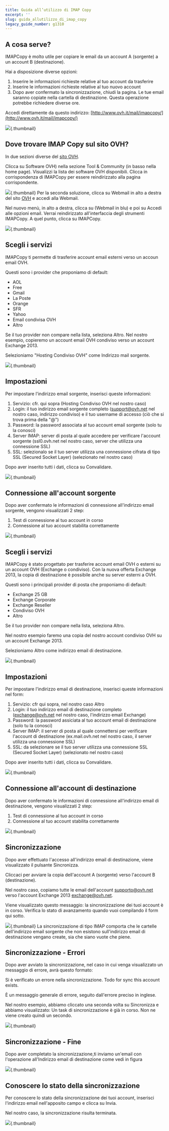 ```yaml
---
title: Guida all’utilizzo di IMAP Copy
excerpt: ''
slug: guida_allutilizzo_di_imap_copy
legacy_guide_number: g1310
---
```



## A cosa serve?
IMAPCopy è molto utile per copiare le email da un account A (sorgente) a un account B (destinazione).

Hai a disposizione diverse opzioni:
1. Inserire le informazioni richieste relative al tuo account da trasferire
2. Inserire le informazioni richieste relative al tuo nuovo account
3. Dopo aver confermato la sincronizzazione, chiudi la pagina. Le tue email saranno copiate nella cartella di destinazione. Questa operazione potrebbe richiedere diverse ore.


Accedi direttamente da questo indirizzo: [http://www.ovh.it/mail/imapcopy/](http://www.ovh.it/mail/imapcopy/)

![](images/img_1423.jpg){.thumbnail}


## Dove trovare IMAP Copy sul sito OVH?
In due sezioni diverse del [sito OVH](http://www.ovh.it).

Clicca su Software OVH) nella sezione Tool & Community (in basso nella home page).
Visualizzi la lista dei software OVH disponibili. Clicca in corrispondenza di IMAPCopy per essere reindirizzato alla pagina corrispondente.

![](images/img_2846.jpg){.thumbnail}
Per la seconda soluzione, clicca su Webmail in alto a destra del sito [OVH](http://www.ovh.it) e accedi alla Webmail.

Nel nuovo menù, in alto a destra, clicca su (Webmail in blu) e poi su Accedi alle opzioni email. Verrai reindirizzato all'interfaccia degli strumenti IMAPCopy.
A quel punto, clicca su IMAPCopy.

![](images/img_2411.jpg){.thumbnail}


## Scegli i servizi
IMAPCopy ti permette di trasferire account email esterni verso un accoun email OVH.

Questi sono i provider che proponiamo di default:

- AOL
- Free
- Gmail
- La Poste
- Orange
- SFR
- Yahoo
- Email condivisa OVH
- Altro


Se il tuo provider non compare nella lista, seleziona Altro.
Nel nostro esempio, copieremo un account email OVH condiviso verso un account Exchange 2013.

Selezioniamo "Hosting Condiviso OVH" come Indirizzo mail sorgente.

![](images/img_1426.jpg){.thumbnail}


## Impostazioni
Per impostare l'indirizzo email sorgente, inserisci queste informazioni:
1. Servizio: cfr. qui sopra (Hosting Condiviso OVH nel nostro caso) 
2. Login: il tuo indirizzo email sorgente completo (support@ovh.net nel nostro caso, indirizzo condiviso) e il tuo username di accesso (ciò che si trova prima della "@")
3. Password: la password associata al tuo account email sorgente (solo tu la conosci)
4. Server IMAP: server di posta al quale accedere per verificare l'account sorgente (ssl0.ovh.net nel nostro caso, server che utilizza una connessione SSL)
5. SSL: selezionalo se il tuo server utilizza una connessione cifrata di tipo SSL (Secured Socket Layer) (selezionato nel nostro caso)

Dopo aver inserito tutti i dati, clicca su Convalidare.

![](images/img_1427.jpg){.thumbnail}


## Connessione all'account sorgente
Dopo aver confermato le informazioni di connessione all'indirizzo email sorgente, vengono visualizzati 2 step:

1. Test di connessione al tuo account in corso
2. Connessione al tuo account stabilita correttamente

![](images/img_1428.jpg){.thumbnail}


## Scegli i servizi
IMAPCopy è stato progettato per trasferire account email OVH o esterni su un account OVH (Exchange o condiviso).
Con la nuova offerta Exchange 2013, la copia di destinazione è possibile anche su server esterni a OVH.

Questi sono i principali provider di posta che proponiamo di default:

- Exchange 25 GB
- Exchange Corporate
- Exchange Reseller
- Condiviso OVH
- Altro


Se il tuo provider non compare nella lista, seleziona Altro.

Nel nostro esempio faremo una copia del nostro account condiviso OVH su un account Exchange 2013.

Selezioniamo Altro come indirizzo email di destinazione.

![](images/img_1429.jpg){.thumbnail}


## Impostazioni
Per impostare l'indirizzo email di destinazione, inserisci queste informazioni nel form:
1. Servizio: cfr qui sopra, nel nostro caso Altro
2. Login: il tuo indirizzo email di destinazione completo (exchange@ovh.net nel nostro caso, l'indirizzo email Exchange)
3. Password: la password assiciata al tuo account email di destinazione (solo tu la conosci)
4. Server IMAP: il server di posta al quale connettersi per verificare l'account di destinazione (ex.mail.ovh.net nel nostro caso, il server utilizza una connessione SSL)
5. SSL: da selezionare se il tuo server utilizza una connessione SSL (Secured Socket Layer) (selezionato nel nostro caso) 


Dopo aver inserito tutti i dati, clicca su Convalidare.

![](images/img_1430.jpg){.thumbnail}


## Connessione all'account di destinazione
Dopo aver confermato le informazioni di connessione all'indirizzo email di destinazione, vengono visualizzati 2 step:

1. Test di connessione al tuo account in corso
2. Connessione al tuo account stabilita correttamente

![](images/img_1431.jpg){.thumbnail}


## Sincronizzazione
Dopo aver effettuato l'accesso all'indirizzo email di destinazione, viene visualizzato il pulsante Sincronizza.

Cliccaci per avviare la copia dell'account A (sorgente) verso l'account B (destinazione).

Nel nostro caso, copiamo tutte le email dell'account supporto@ovh.net verso l'account Exchange 2013 exchange@ovh.net.

Viene visualizzato questo messaggio:
la sincronizzazione dei tuoi account è in corso. Verifica lo stato di avanzamento quando vuoi compilando il form qui sotto.

![](images/img_1432.jpg){.thumbnail}
La sincronizzazione di tipo IMAP comporta che le cartelle dell'indirizzo email sorgente che non esistono sull'indirizzo email di destinazione vengano create, sia che siano vuote che piene.


## Sincronizzazione - Errori
Dopo aver avviato la sincronizzazione, nel caso in cui venga visualizzato un messaggio di errore, avrà questo formato:

Si è verificato un errore nella sincronizzazione. Todo for sync this account exists.

È un messaggio generale di errore, seguito dall'errore preciso in inglese.

Nel nostro esempio, abbiamo cliccato una seconda volta su Sincronizza e abbiamo visualizzato: Un task di sincronizzazione è già in corso. Non ne viene creato quindi un secondo.

![](images/img_1433.jpg){.thumbnail}


## Sincronizzazione - Fine
Dopo aver completato la sincronizzazione,ti inviamo un'email con l'operazione all'Indirizzo email di destinazione come vedi in figura

![](images/img_1435.jpg){.thumbnail}


## Conoscere lo stato della sincronizzazione
Per conoscere lo stato della sincronizzazione dei tuoi account, inserisci l'indirizzo email nell'apposito campo e clicca su Invia.

Nel nostro caso, la sincronizzazione risulta terminata.

![](images/img_1434.jpg){.thumbnail}

